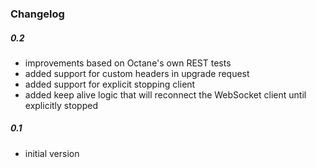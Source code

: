 ### Changelog

##### 0.2
- improvements based on Octane's own REST tests
- added support for custom headers in upgrade request
- added support for explicit stopping client
- added keep alive logic that will reconnect the WebSocket client until explicitly stopped

##### 0.1
- initial version
